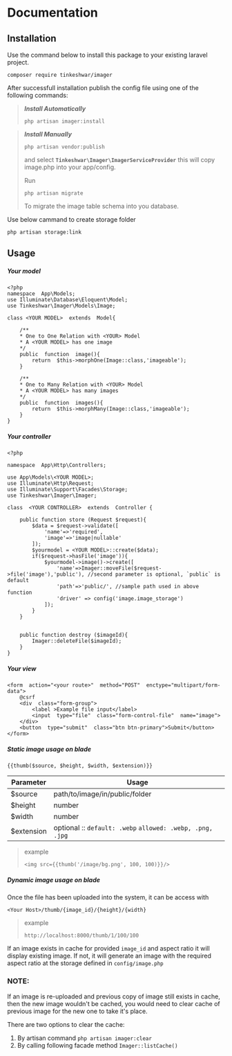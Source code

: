 # Documentation

## Installation

Use the command below to install this package to your existing laravel project.

    composer require tinkeshwar/imager

After successfull installation publish the config file using one of the following commands:

> **_Install Automatically_**
>
> `php artisan imager:install`

> **_Install Manually_**
>
> `php artisan vendor:publish`
>
> and select **`Tinkeshwar\Imager\ImagerServiceProvider`** this will
> copy image.php into your app/config.
>
> Run
>
> `php artisan migrate`
>
> To migrate the image table schema into you database.

Use below cammand to create storage folder 

    php artisan storage:link

## Usage

##### Your model

    <?php
    namespace  App\Models;
    use Illuminate\Database\Eloquent\Model;
    use Tinkeshwar\Imager\Models\Image;

    class <YOUR MODEL>  extends  Model{

        /**
        * One to One Relation with <YOUR> Model
        * A <YOUR MODEL> has one image
        */
        public  function  image(){
    	    return  $this->morphOne(Image::class,'imageable');
        }

    	/**
        * One to Many Relation with <YOUR> Model
        * A <YOUR MODEL> has many images
        */
        public  function  images(){
    	    return  $this->morphMany(Image::class,'imageable');
        }
    }

##### Your controller

    <?php

    namespace  App\Http\Controllers;

    use App\Models\<YOUR MODEL>;
    use Illuminate\Http\Request;
    use Illuminate\Support\Facades\Storage;
    use Tinkeshwar\Imager\Imager;

    class  <YOUR CONTROLLER>  extends  Controller {

        public function store (Request $request){
    	    $data = $request->validate([
    		    'name'=>'required',
    		    'image'=>'image|nullable'
    	    ]);
    	    $yourmodel = <YOUR MODEL>::create($data);
    	    if($request->hasFile('image')){
    		    $yourmodel->image()->create([
    			    'name'=>Imager::moveFile($request->file('image'),'public'), //second parameter is optional, `public` is default
    			    'path'=>'public/', //sample path used in above function
                    'driver' => config('image.image_storage')
    			]);
    		}
    	}


        public function destroy ($imageId){
            Imager::deleteFile($imageId);
        }
    }

##### Your view

    <form  action="<your route>"  method="POST"  enctype="multipart/form-data">
        @csrf
        <div  class="form-group">
    	    <label >Example file input</label>
    	    <input  type="file"  class="form-control-file"  name="image">
        </div>
        <button  type="submit"  class="btn btn-primary">Submit</button>
    </form>

##### Static image usage on blade

    {{thumb($source, $height, $width, $extension)}}

| Parameter  | Usage                                                     |
| ---------- | --------------------------------------------------------- |
| $source    | path/to/image/in/public/folder                            |
| $height    | number                                                    |
| $width     | number                                                    |
| $extension | optional :: `default: .webp` `allowed: .webp, .png, .jpg` |

> example
>
> `<img src={{thumb('/image/bg.png', 100, 100)}}/>`

##### Dynamic image usage on blade

Once the file has been uploaded into the system, it can be access with

    <Your Host>/thumb/{image_id}/{height}/{width}

> example
>
> `http://localhost:8000/thumb/1/100/100`

If an image exists in cache for provided `image_id` and aspect ratio it will display existing image. If not, it will generate an image with the required aspect ratio at the storage defined in `config/image.php`

### NOTE:

If an image is re-uploaded and previous copy of image still exists in cache, then the new image wouldn't be cached, you would need to clear cache of previous image for the new one to take it's place.

There are two options to clear the cache:

1.  By artisan command
    `php artisan imager:clear`
2.  By calling following facade method
    `Imager::listCache()`
